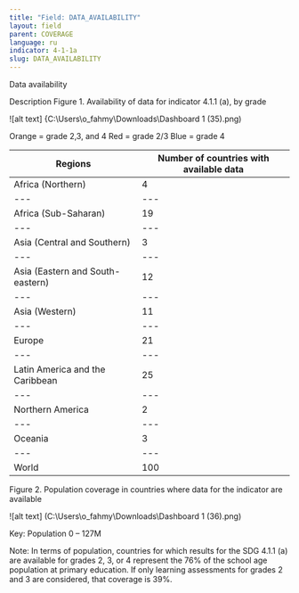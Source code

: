 ```yaml
---
title: "Field: DATA_AVAILABILITY"
layout: field
parent: COVERAGE
language: ru
indicator: 4-1-1a
slug: DATA_AVAILABILITY
---
```

Data availability

Description
Figure 1. Availability of data for indicator 4.1.1 (a), by grade

![alt text] {C:\Users\o_fahmy\Downloads\Dashboard 1 (35).png)

Orange = grade 2,3, and 4
Red = grade 2/3
Blue = grade 4

Regions | Number of countries with available data
--- |---
Africa (Northern) | 4
--- |---
Africa (Sub-Saharan) |19 
--- |---
Asia (Central and Southern) | 3
--- |---
Asia (Eastern and South-eastern) | 12
--- |---
Asia (Western) | 11
--- |---
Europe | 21
--- |---
Latin America and the Caribbean | 25
--- |---
Northern America | 2
--- |---
Oceania | 3
--- |---
World | 100

Figure 2. Population coverage in countries where data for the indicator are available

![alt text] (C:\Users\o_fahmy\Downloads\Dashboard 1 (36).png)

Key: Population
0 – 127M

Note: In terms of population, countries for which results for the SDG 4.1.1 (a) are available for grades 2, 3, or 4 represent the 76% of the school age population at primary education. If only learning assessments for grades 2 and 3 are considered, that coverage is 39%.